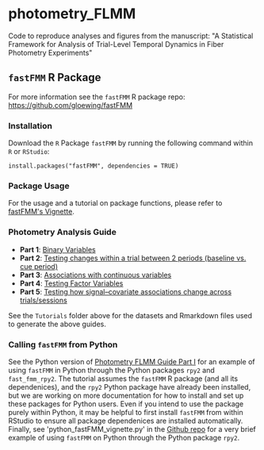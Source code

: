 # photometry_FLMM

Code to reproduce analyses and figures from the manuscript: "A Statistical Framework for Analysis of Trial-Level Temporal Dynamics in Fiber Photometry Experiments"

## `fastFMM` R Package

For more information see the `fastFMM` R package repo: https://github.com/gloewing/fastFMM

### Installation

Download the $\texttt{R}$ Package `fastFMM` by running the following command within $\texttt{R}$ or $\texttt{RStudio}$:

```{R}
install.packages("fastFMM", dependencies = TRUE)
```

###  Package Usage

For the usage and a tutorial on package functions, please refer to [fastFMM's Vignette](https://rpubs.com/gloewinger/1110512). 

### Photometry Analysis Guide
- $\textbf{Part 1}$: [Binary Variables](https://rpubs.com/gloewinger/1159094) 
- $\textbf{Part 2}$: [Testing changes within a trial between 2 periods (baseline vs. cue period)](https://rpubs.com/gloewinger/1159127)
- $\textbf{Part 3}$: [Associations with continuous variables](https://rpubs.com/gloewinger/1159129)
- $\textbf{Part 4}$: [Testing Factor Variables](https://rpubs.com/gloewinger/1159411)
- $\textbf{Part 5}$: [Testing how signal–covariate associations change across trials/sessions](https://rpubs.com/gloewinger/1159601)

See the `Tutorials` folder above for the datasets and Rmarkdown files used to generate the above guides.

### Calling `fastFMM` from Python

See the Python version of [Photometry FLMM Guide Part I](https://github.com/gloewing/photometry_FLMM/blob/main/Tutorials/Photometry%20FLMM%20Guide%20Part%20I/fastFMM-photometry-binary.ipynb) for an example of using `fastFMM` in Python through the Python packages `rpy2` and `fast_fmm_rpy2`. The tutorial assumes the `fastFMM` R package (and all its dependenices), and the `rpy2` Python package have already been installed, but we are working on more documentation for how to install and set up these packages for Python users.  Even if you intend to use the package purely within Python, it may be helpful to first install `fastFMM` from within RStudio to ensure all package dependenices are installed automatically. Finally, see 'python_fastFMM_vignette.py' in the [Github repo](https://github.com/gloewing/photometry_FLMM/tree/main/Tutorials) for a very brief example of using `fastFMM` on Python through the Python package `rpy2`. 



